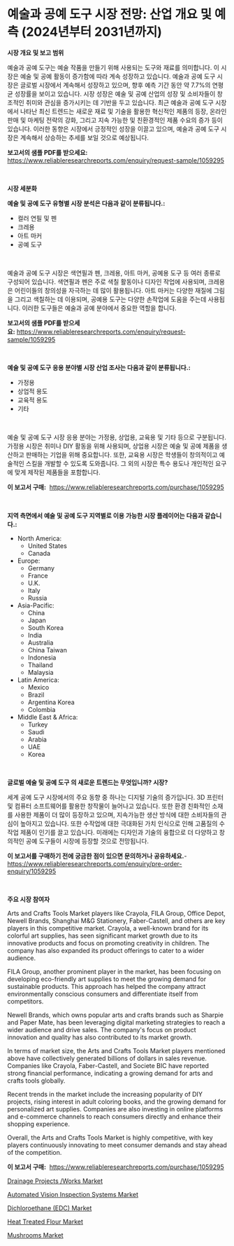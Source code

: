 <p><h1>예술과 공예 도구 시장 전망: 산업 개요 및 예측 (2024년부터 2031년까지)</h1></p><p><strong>시장 개요 및 보고 범위</strong></p>
<p><p>예술과 공예 도구는 예술 작품을 만들기 위해 사용되는 도구와 재료를 의미합니다. 이 시장은 예술 및 공예 활동이 증가함에 따라 계속 성장하고 있습니다. 예술과 공예 도구 시장은 글로벌 시장에서 계속해서 성장하고 있으며, 향후 예측 기간 동안 약 7.7%의 연평균 성장률을 보이고 있습니다. 시장 성장은 예술 및 공예 산업의 성장 및 소비자들이 창조적인 취미와 관심을 증가시키는 데 기반을 두고 있습니다. 최근 예술과 공예 도구 시장에서 나타난 최신 트렌드는 새로운 재료 및 기술을 활용한 혁신적인 제품의 등장, 온라인 판매 및 마케팅 전략의 강화, 그리고 지속 가능한 및 친환경적인 제품 수요의 증가 등이 있습니다. 이러한 동향은 시장에서 긍정적인 성장을 이끌고 있으며, 예술과 공예 도구 시장은 계속해서 상승하는 추세를 보일 것으로 예상됩니다.</p></p>
<p><strong>보고서의 샘플 PDF를 받으세요:</strong> <a href="https://www.reliableresearchreports.com/enquiry/request-sample/1059295">https://www.reliableresearchreports.com/enquiry/request-sample/1059295</a></p>
<p>&nbsp;</p>
<p><strong>시장 세분화</strong></p>
<p><strong>예술 및 공예 도구 유형별 시장 분석은 다음과 같이 분류됩니다.:</strong></p>
<p><ul><li>컬러 연필 및 펜</li><li>크레용</li><li>아트 마커</li><li>공예 도구</li></ul></p>
<p>&nbsp;</p>
<p><p>예술과 공예 도구 시장은 색연필과 펜, 크레용, 아트 마커, 공예용 도구 등 여러 종류로 구성되어 있습니다. 색연필과 펜은 주로 색칠 활동이나 디자인 작업에 사용되며, 크레용은 어린이들의 창의성을 자극하는 데 많이 활용됩니다. 아트 마커는 다양한 재질에 그림을 그리고 색칠하는 데 이용되며, 공예용 도구는 다양한 손작업에 도움을 주는데 사용됩니다. 이러한 도구들은 예술과 공예 분야에서 중요한 역할을 합니다.</p></p>
<p><strong>보고서의 샘플 PDF를 받으세요:</strong>&nbsp;<a href="https://www.reliableresearchreports.com/enquiry/request-sample/1059295">https://www.reliableresearchreports.com/enquiry/request-sample/1059295</a></p>
<p>&nbsp;</p>
<p><strong> 예술 및 공예 도구 응용 분야별 시장 산업 조사는 다음과 같이 분류됩니다.:</strong></p>
<p><ul><li>가정용</li><li>상업적 용도</li><li>교육적 용도</li><li>기타</li></ul></p>
<p>&nbsp;</p>
<p><p>예술 및 공예 도구 시장 응용 분야는 가정용, 상업용, 교육용 및 기타 등으로 구분됩니다. 가정용 시장은 취미나 DIY 활동을 위해 사용되며, 상업용 시장은 예술 및 공예 제품을 생산하고 판매하는 기업을 위해 중요합니다. 또한, 교육용 시장은 학생들이 창의적이고 예술적인 스킬을 개발할 수 있도록 도와줍니다. 그 외의 시장은 특수 용도나 개인적인 요구에 맞게 제작된 제품들을 포함합니다.</p></p>
<p><strong>이 보고서 구매:</strong>&nbsp; <a href="https://www.reliableresearchreports.com/purchase/1059295">https://www.reliableresearchreports.com/purchase/1059295</a></p>
<p>&nbsp;</p>
<p><strong>지역 측면에서 예술 및 공예 도구 지역별로 이용 가능한 시장 플레이어는 다음과 같습니다.:</strong></p>
<p><ul>
    <li>
        North America:
        <ul>
            <li>United States</li>
            <li>Canada</li>
        </ul>
    </li>
    <li>
        Europe:
        <ul>
            <li>Germany</li>
            <li>France</li>
            <li>U.K.</li>
            <li>Italy</li>
            <li>Russia</li>
        </ul>
    </li>
    <li>
        Asia-Pacific:
        <ul>
            <li>China</li>
            <li>Japan</li>
            <li>South Korea</li>
            <li>India</li>
            <li>Australia</li>
            <li>China Taiwan</li>
            <li>Indonesia</li>
            <li>Thailand</li>
            <li>Malaysia</li>
        </ul>
    </li>
    <li>
        Latin America:
        <ul>
            <li>Mexico</li>
            <li>Brazil</li>
            <li>Argentina Korea</li>
            <li>Colombia</li>
        </ul>
    </li>
    <li>
        Middle East & Africa:
        <ul>
            <li>Turkey</li>
            <li>Saudi</li>
            <li>Arabia</li>
            <li>UAE</li>
            <li>Korea</li>
        </ul>
    </li>
    </ul></p>
<p>&nbsp;</p>
<p><strong>글로벌 예술 및 공예 도구 의 새로운 트렌드는 무엇입니까? 시장?</strong></p>
<p><p>세계 공예 도구 시장에서의 주요 동향 중 하나는 디지털 기술의 증가입니다. 3D 프린터 및 컴퓨터 소프트웨어를 활용한 창작물이 늘어나고 있습니다. 또한 환경 친화적인 소재를 사용한 제품이 더 많이 등장하고 있으며, 지속가능한 생산 방식에 대한 소비자들의 관심이 높아지고 있습니다. 또한 수작업에 대한 극대화된 가치 인식으로 인해 고품질의 수작업 제품이 인기를 끌고 있습니다. 미래에는 디자인과 기술의 융합으로 더 다양하고 창의적인 공예 도구들이 시장에 등장할 것으로 전망됩니다.</p></p>
<p><strong>이 보고서를 구매하기 전에 궁금한 점이 있으면 문의하거나 공유하세요.</strong>- <a href="https://www.reliableresearchreports.com/enquiry/pre-order-enquiry/1059295">https://www.reliableresearchreports.com/enquiry/pre-order-enquiry/1059295</a></p>
<p>&nbsp;</p>
<p><strong>주요 시장 참여자</strong></p>
<p><p>Arts and Crafts Tools Market players like Crayola, FILA Group, Office Depot, Newell Brands, Shanghai M&G Stationery, Faber-Castell, and others are key players in this competitive market. Crayola, a well-known brand for its colorful art supplies, has seen significant market growth due to its innovative products and focus on promoting creativity in children. The company has also expanded its product offerings to cater to a wider audience.</p><p>FILA Group, another prominent player in the market, has been focusing on developing eco-friendly art supplies to meet the growing demand for sustainable products. This approach has helped the company attract environmentally conscious consumers and differentiate itself from competitors.</p><p>Newell Brands, which owns popular arts and crafts brands such as Sharpie and Paper Mate, has been leveraging digital marketing strategies to reach a wider audience and drive sales. The company's focus on product innovation and quality has also contributed to its market growth.</p><p>In terms of market size, the Arts and Crafts Tools Market players mentioned above have collectively generated billions of dollars in sales revenue. Companies like Crayola, Faber-Castell, and Societe BIC have reported strong financial performance, indicating a growing demand for arts and crafts tools globally.</p><p>Recent trends in the market include the increasing popularity of DIY projects, rising interest in adult coloring books, and the growing demand for personalized art supplies. Companies are also investing in online platforms and e-commerce channels to reach consumers directly and enhance their shopping experience.</p><p>Overall, the Arts and Crafts Tools Market is highly competitive, with key players continuously innovating to meet consumer demands and stay ahead of the competition.</p></p>
<p><strong>이 보고서 구매:</strong>&nbsp;&nbsp;<a href="https://www.reliableresearchreports.com/purchase/1059295">https://www.reliableresearchreports.com/purchase/1059295</a></p>
<p><p><a href="https://issuu.com/reportprime-2/docs/drainage-projects-works-market-size-2030.pptx">Drainage Projects /Works Market</a></p><p><a href="https://issuu.com/reportprime-2/docs/automated-vision-inspection-systems-market-size-20">Automated Vision Inspection Systems Market</a></p><p><a href="https://github.com/joannesouthgate/Market-Research-Report-List-2/blob/main/dichloroethane-edc-market.md">Dichloroethane (EDC) Market</a></p><p><a href="https://view.publitas.com/reportprime-1/heat-treated-flour-market-size-growth-and-forecast-from-2024-2031/">Heat Treated Flour Market</a></p><p><a href="https://view.publitas.com/reportprime-1/mushrooms-market-size-global-industry-overview-market-segmentation-and-forecast-2024-to-2031/">Mushrooms Market</a></p></p>
